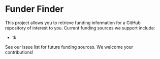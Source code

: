 # Funder Finder 

This project allows you to retrieve funding information for a GitHub repository of interest to you. Current
funding sources we support include:

- tk

See our issue list for future funding sources. We welcome your contributions! 